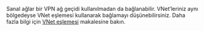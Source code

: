 Sanal ağlar bir VPN ağ geçidi kullanılmadan da bağlanabilir. VNet’leriniz aynı bölgedeyse VNet eşlemesi kullanarak bağlamayı düşünebilirsiniz. Daha fazla bilgi için [VNet eşlemesi](../articles/virtual-network/virtual-network-peering-overview.md) makalesine bakın.



<!--HONumber=Nov16_HO2-->


